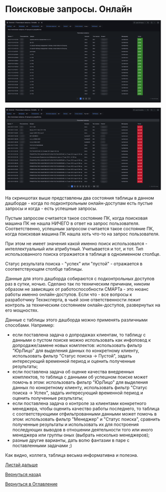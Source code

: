 # Поисковые запросы. Онлайн

![Успешные поисковые запросы по онлайн-доступам](img/search-query-online/search-query-online-success.png "Успешные поисковые запросы по онлайн-доступам")

![Пустые поисковые запросы по онлайн-доступам](img/search-query-online/search-query-online-fail.png "Пустые поисковые запросы по онлайн-доступам")

На скриншотах выше представлены два состояния таблицы в данном дашборде - когда по подконтрольным онлайн-доступам есть
пустые запросы и когда - есть успешные запросы.

Пустым запросом считается такое состояние ПК, когда поисковая машина ПК не нашла НИЧЕГО в ответ на запрос пользователя.
Соответственно, успешным запросом считается такое состояние ПК, когда поисковая машина ПК нашла хоть что-то на запрос
пользователя.

При этом не имеет значения какой именно поиск использовался - интеллектуальный или атрибутный. Учитывается и тот, и тот.
Тип использованного поиска отражается в таблице в одноименном столбце.

Статус результата поиска - "успех" или "пустой" - отражается в соответствующем столбце таблицы.

Данные для этого дашборда собираются с подконтрольных доступов раз в сутки, ночью.
Сделано так по техническим причинам, никоим образом не зависящих от работоспособности СМАРТа - это нюанс работы именно
онлайн-доступов.
Если что - все вопросы к разработчику Техэксперта, в чьей зоне ответственности лежит контроль за техническим состоянием
онлайн-доступов, развернутых на его мощностях.

Данные с таблицы этого дашборда можно применять различными способами.
Например:
- если поставлена задача о допродажах клиентам, то таблицу с данными о пустом поиске можно использовать как инфоповод к
допродаже/замене новых комплектов: использовать фильтр "ЮрЛицо" для выделения данных по конкретному клиенту, использовать 
фильтр "Статус поиска -> Пустой", задать интересующий временной период и оценить полученные результаты;
- если поставлена задача об оценке качества внедренных комплектов, то таблица с данными об успешном поиске может помочь
 в этом: использовать фильтр "ЮрЛицо" для выделения данных по конкретному клиенту, использовать 
фильтр "Статус поиска -> Успех", задать интересующий временной период и оценить полученные результаты;
- если поставлена задача о контроле за клиентами конкретного менеджера, чтобы оценить качество работы последнего, то 
таблица с соответствующими отфильтрованными данными может помочь в этом: использовать фильтр "Менеджер" и "Статус поиска", 
сравнить полученные результаты и использовать их для построения последующих выводов в отношении деятельности того или
иного менеджера или группы оных (выбрать несколько менеджеров);
- разные другие варианты, дать волю фантазии в паре с поставленными задачами ;)

Как видно, коллега, таблица весьма информативна и полезна.

[Листай дальше](094-billing-online-analytics.md)

[Вернуться назад](080-dashboards.md)

[Вернуться в Оглавление](Readme.md)